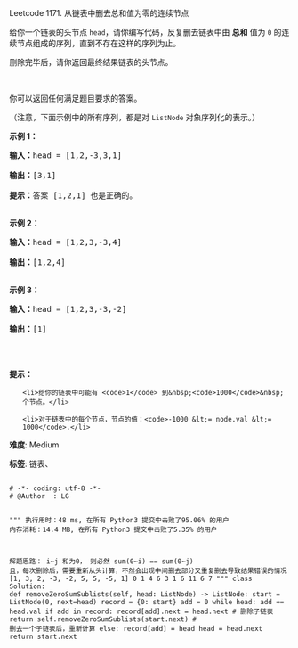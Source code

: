 Leetcode 1171. 从链表中删去总和值为零的连续节点
<p>给你一个链表的头节点&nbsp;<code>head</code>，请你编写代码，反复删去链表中由 <strong>总和</strong>&nbsp;值为 <code>0</code> 的连续节点组成的序列，直到不存在这样的序列为止。</p>


<p>删除完毕后，请你返回最终结果链表的头节点。</p>



<p>&nbsp;</p>



<p>你可以返回任何满足题目要求的答案。</p>



<p>（注意，下面示例中的所有序列，都是对&nbsp;<code>ListNode</code>&nbsp;对象序列化的表示。）</p>



<p><strong>示例 1：</strong></p>



<pre><strong>输入：</strong>head = [1,2,-3,3,1]

<strong>输出：</strong>[3,1]

<strong>提示：</strong>答案 [1,2,1] 也是正确的。

</pre>



<p><strong>示例 2：</strong></p>



<pre><strong>输入：</strong>head = [1,2,3,-3,4]

<strong>输出：</strong>[1,2,4]

</pre>



<p><strong>示例 3：</strong></p>



<pre><strong>输入：</strong>head = [1,2,3,-3,-2]

<strong>输出：</strong>[1]

</pre>



<p>&nbsp;</p>



<p><strong>提示：</strong></p>



<ul>

	<li>给你的链表中可能有 <code>1</code> 到&nbsp;<code>1000</code>&nbsp;个节点。</li>

	<li>对于链表中的每个节点，节点的值：<code>-1000 &lt;= node.val &lt;= 1000</code>.</li>

</ul>





 **难度**: Medium



 **标签**: 链表、 





<div class="hcb_wrap">
<pre class="prism undefined-numbers lang-python" data-lang="Python"><code>
# -*- coding: utf-8 -*-
# @Author  : LG

"""
执行用时：48 ms, 在所有 Python3 提交中击败了95.06% 的用户
内存消耗：14.4 MB, 在所有 Python3 提交中击败了5.35% 的用户

解题思路：
    i~j 和为0， 则必然 sum(0~i) == sum(0~j)
    且，每次删除后，需要重新从头计算，不然会出现中间删去部分又重复删去导致结果错误的情况
        [1, 3, 2, -3, -2, 5, 5, -5, 1]
      0  1  4  6   3   1  6  11  6  7
"""
class Solution:
    def removeZeroSumSublists(self, head: ListNode) -> ListNode:
        start = ListNode(0, next=head)
        record = {0: start}
        add = 0
        while head:
            add += head.val
            if add in record:
                record[add].next = head.next    # 删除子链表
                return self.removeZeroSumSublists(start.next)   # 删去一个子链表后，重新计算
            else:
                record[add] = head
                head = head.next
        return start.next
</code></pre></div>
